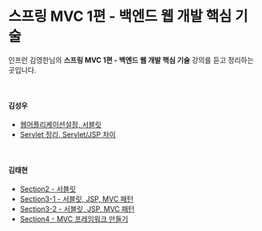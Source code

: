 # 스프링 MVC 1편 - 백엔드 웹 개발 핵심 기술
인프런 김영한님의 **스프링 MVC 1편 - 백엔드 웹 개발 핵심 기술** 강의를 듣고 정리하는 곳입니다.

<br>

#### 김성우
 - [웹어플리케이션설정, 서블릿](https://github.com/ffolabear/InflearnStudy/blob/main/SpringMVC1/%EC%9B%B9%20%EC%96%B4%ED%94%8C%EB%A6%AC%EC%BC%80%EC%9D%B4%EC%85%98%20%EC%84%A4%EC%A0%95%2C%20%EC%84%9C%EB%B8%94%EB%A6%BF_seongwoo.md)
 - [Servlet 정리, Servlet/JSP 차이](https://github.com/ffolabear/InflearnStudy/blob/main/SpringMVC1/Servlet%2C%20Servlet%20and%20JSP_seongwoo.md)

<br>

#### 김태현

- [Section2 - 서블릿](https://github.com/ffolabear/InflearnStudy/blob/main/SpringMVC1/MVC1_Section2_ffbear.md)
- [Section3-1 - 서블릿, JSP, MVC 패턴](https://github.com/ffolabear/InflearnStudy/blob/main/SpringMVC1/MVC1_Section3_ffbear.md)
- [Section3-2 - 서블릿, JSP, MVC 패턴](https://github.com/ffolabear/InflearnStudy/blob/main/SpringMVC1/MVC1_Section3_2_ffbear.md)
- [Section4 - MVC 프레임워크 만들기](https://github.com/ffolabear/InflearnStudy/blob/main/SpringMVC1/MVC1_Section4_ffbear.md)



<br><br>
